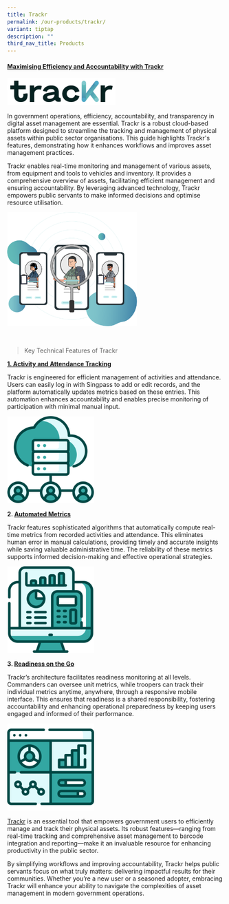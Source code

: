 ```yaml
---
title: Trackr
permalink: /our-products/trackr/
variant: tiptap
description: ""
third_nav_title: Products
---
```

<h4><strong><u>Maximising Efficiency and Accountability with Trackr</u></strong></h4>
<p></p>
<div class="isomer-image-wrapper">
<img style="width: 50%;" height="auto" width="100%" alt="" src="/images/Asset_52.png">
</div>
<p>In government operations, efficiency, accountability, and transparency
in digital asset management are essential. Trackr is a robust cloud-based
platform designed to streamline the tracking and management of physical
assets within public sector organisations. This guide highlights Trackr's
features, demonstrating how it enhances workflows and improves asset management
practices.</p>
<p>Trackr enables real-time monitoring and management of various assets,
from equipment and tools to vehicles and inventory. It provides a comprehensive
overview of assets, facilitating efficient management and ensuring accountability.
By leveraging advanced technology, Trackr empowers public servants to make
informed decisions and optimise resource utilisation.</p>
<p></p>
<div class="isomer-image-wrapper">
<img style="width: 60%;" height="auto" width="100%" alt="" src="/images/hero_a153465b_2.png">
</div>
<p>
<br>
</p>
<blockquote>
<p>Key Technical Features of Trackr</p>
</blockquote>
<p><strong><u>1. Activity and Attendance Tracking</u></strong>
</p>
<p>Trackr is engineered for efficient management of activities and attendance.
Users can easily log in with Singpass to add or edit records, and the platform
automatically updates metrics based on these entries. This automation enhances
accountability and enables precise monitoring of participation with minimal
manual input.</p>
<p></p>
<div class="isomer-image-wrapper">
<img style="width: 40%;" height="auto" width="100%" alt="" src="/images/collect_data_68a6e44b_2.png">
</div>
<p></p>
<p><strong>2. <u>Automated Metrics</u></strong>
</p>
<p>Trackr features sophisticated algorithms that automatically compute real-time
metrics from recorded activities and attendance. This eliminates human
error in manual calculations, providing timely and accurate insights while
saving valuable administrative time. The reliability of these metrics supports
informed decision-making and effective operational strategies.</p>
<p></p>
<p></p>
<div class="isomer-image-wrapper">
<img style="width: 40%;" height="auto" width="100%" alt="" src="/images/automated_computation_d57ffc29_2.png">
</div>
<p></p>
<p><strong>3. <u>Readiness on the Go</u></strong>
</p>
<p>Trackr’s architecture facilitates readiness monitoring at all levels.
Commanders can oversee unit metrics, while troopers can track their individual
metrics anytime, anywhere, through a responsive mobile interface. This
ensures that readiness is a shared responsibility, fostering accountability
and enhancing operational preparedness by keeping users engaged and informed
of their performance.</p>
<p></p>
<p></p>
<div class="isomer-image-wrapper">
<img style="width: 40%;" height="auto" width="100%" alt="" src="/images/realtime_metrics_ff361943_2.png">
</div>
<p></p>
<p><a href="https://stg.app.trackr.gov.sg" rel="noopener nofollow" target="_blank">Trackr</a> is
an essential tool that empowers government users to efficiently manage
and track their physical assets. Its robust features—ranging from real-time
tracking and comprehensive asset management to barcode integration and
reporting—make it an invaluable resource for enhancing productivity in
the public sector.</p>
<p>By simplifying workflows and improving accountability, Trackr helps public
servants focus on what truly matters: delivering impactful results for
their communities. Whether you’re a new user or a seasoned adopter, embracing
Trackr will enhance your ability to navigate the complexities of asset
management in modern government operations.</p>
<p>
<br>
</p>
<p>
<br>
</p>